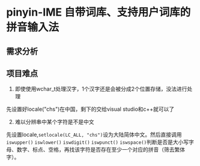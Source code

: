 # pinyin-IME 自带词库、支持用户词库的拼音输入法

## 需求分析



## 项目难点

1. 即使使用wchar_t处理汉字，1个汉字还是会被分成2个位置存储，没法进行处理

先设置好locale("chs")在中国，剩下的交给visual studio和c++就可以了

2. 难以分辨串中某个字符是不是中文

先设置locale,`setlocale(LC_ALL, "chs")`设为大陆简体中文。然后直接调用`iswupper()` `iswlower()` `iswdigit()` `iswpunct()` `iswspace()`判断是否是大小写字母、数字、标点、空格，再找该字符是否存在至少一个对应的拼音（筛去繁体字）。

